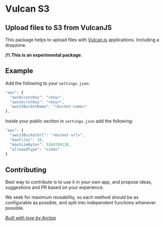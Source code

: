 # Vulcan S3

## Upload files to S3 from VulcanJS

This package helps to upload files with [Vulcan.js](http://vulcanjs.org/) applications. Including a dropzone.

**/!\ This is an experimental package**.

## Example
Add the following to your `settings.json`:
```js
"aws": {
  "awsAccessKey": "<key>",
  "awsSecretKey": "<key>",
  "awsS3BucketName": "<bucket-name>"
},
```
Inside your public section in `settings.json` add the following:
```js
"aws": {
  "awsS3BucketUrl": "<bucket-url>",
  "maxFiles": 10,
  "maxSizeBytes": 5368709120,
  "allowedType": "video"
}
```
## Contributing

Best way to contribute is to use it in your own app, and propose ideas, suggestions and PR based on your experience.

We seek for maximum reusability, so each method should be as configurable as possible, and split into independent functions whenever possible.

*[Built with love by Arctop](https://github.com/arctop)*

